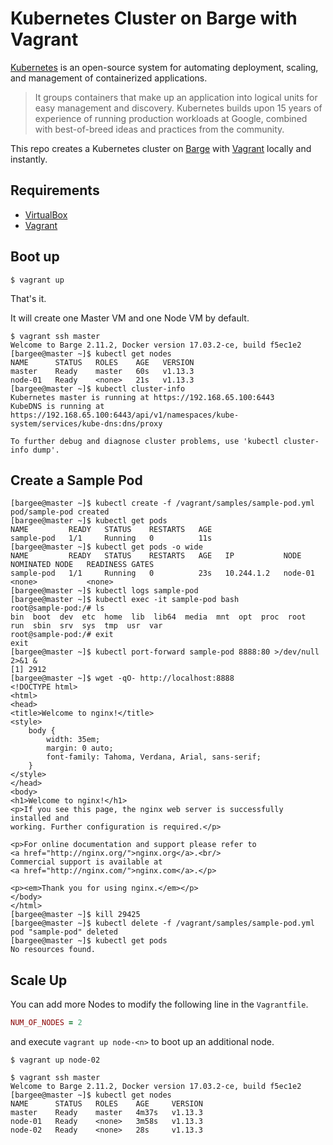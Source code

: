 # Kubernetes Cluster on Barge with Vagrant

[Kubernetes](https://kubernetes.io/) is an open-source system for automating deployment, scaling, and management of containerized applications.

> It groups containers that make up an application into logical units for easy management and discovery. Kubernetes builds upon 15 years of experience of running production workloads at Google, combined with best-of-breed ideas and practices from the community.

This repo creates a Kubernetes cluster on [Barge](https://github.com/bargees/barge-os) with [Vagrant](https://www.vagrantup.com/) locally and instantly.

## Requirements

- [VirtualBox](https://www.virtualbox.org/)
- [Vagrant](https://www.vagrantup.com/)

## Boot up

```
$ vagrant up
```

That's it.

It will create one Master VM and one Node VM by default.

```
$ vagrant ssh master
Welcome to Barge 2.11.2, Docker version 17.03.2-ce, build f5ec1e2
[bargee@master ~]$ kubectl get nodes
NAME      STATUS   ROLES    AGE   VERSION
master    Ready    master   60s   v1.13.3
node-01   Ready    <none>   21s   v1.13.3
[bargee@master ~]$ kubectl cluster-info
Kubernetes master is running at https://192.168.65.100:6443
KubeDNS is running at https://192.168.65.100:6443/api/v1/namespaces/kube-system/services/kube-dns:dns/proxy

To further debug and diagnose cluster problems, use 'kubectl cluster-info dump'.
```

## Create a Sample Pod

```
[bargee@master ~]$ kubectl create -f /vagrant/samples/sample-pod.yml
pod/sample-pod created
[bargee@master ~]$ kubectl get pods
NAME         READY   STATUS    RESTARTS   AGE
sample-pod   1/1     Running   0          11s
[bargee@master ~]$ kubectl get pods -o wide
NAME         READY   STATUS    RESTARTS   AGE   IP           NODE      NOMINATED NODE   READINESS GATES
sample-pod   1/1     Running   0          23s   10.244.1.2   node-01   <none>           <none>
[bargee@master ~]$ kubectl logs sample-pod
[bargee@master ~]$ kubectl exec -it sample-pod bash
root@sample-pod:/# ls
bin  boot  dev	etc  home  lib	lib64  media  mnt  opt	proc  root  run  sbin  srv  sys  tmp  usr  var
root@sample-pod:/# exit
exit
[bargee@master ~]$ kubectl port-forward sample-pod 8888:80 >/dev/null 2>&1 &
[1] 2912
[bargee@master ~]$ wget -qO- http://localhost:8888
<!DOCTYPE html>
<html>
<head>
<title>Welcome to nginx!</title>
<style>
    body {
        width: 35em;
        margin: 0 auto;
        font-family: Tahoma, Verdana, Arial, sans-serif;
    }
</style>
</head>
<body>
<h1>Welcome to nginx!</h1>
<p>If you see this page, the nginx web server is successfully installed and
working. Further configuration is required.</p>

<p>For online documentation and support please refer to
<a href="http://nginx.org/">nginx.org</a>.<br/>
Commercial support is available at
<a href="http://nginx.com/">nginx.com</a>.</p>

<p><em>Thank you for using nginx.</em></p>
</body>
</html>
[bargee@master ~]$ kill 29425
[bargee@master ~]$ kubectl delete -f /vagrant/samples/sample-pod.yml
pod "sample-pod" deleted
[bargee@master ~]$ kubectl get pods
No resources found.
```

## Scale Up

You can add more Nodes to modify the following line in the `Vagrantfile`.

```ruby
NUM_OF_NODES = 2
```

and execute `vagrant up node-<n>` to boot up an additional node.

```
$ vagrant up node-02
```

```
$ vagrant ssh master
Welcome to Barge 2.11.2, Docker version 17.03.2-ce, build f5ec1e2
[bargee@master ~]$ kubectl get nodes
NAME      STATUS   ROLES    AGE     VERSION
master    Ready    master   4m37s   v1.13.3
node-01   Ready    <none>   3m58s   v1.13.3
node-02   Ready    <none>   28s     v1.13.3
```
